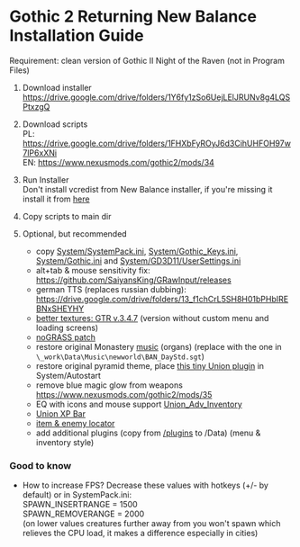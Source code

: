 # Gothic 2 Returning New Balance Installation Guide

Requirement: clean version of Gothic II Night of the Raven (not in Program Files)

1. Download installer
https://drive.google.com/drive/folders/1Y6fy1zSo6UejLElJRUNv8g4LQSPtxzgQ

2. Download scripts  
PL: https://drive.google.com/drive/folders/1FHXbFyROyJ6d3CihUHFOH97w7lP6xXNi  
EN: https://www.nexusmods.com/gothic2/mods/34

3. Run Installer  
Don't install vcredist from New Balance installer, if you're missing it install it from [here](https://github.com/abbodi1406/vcredist)

4. Copy scripts to main dir

5. Optional, but recommended
    - copy [System/SystemPack.ini](https://github.com/the-overdriven/g2-nb-install-guide/blob/main/System/SystemPack.ini), [System/Gothic_Keys.ini](https://github.com/the-overdriven/g2-nb-install-guide/blob/main/System/Gothic_Keys.ini), [System/Gothic.ini](https://github.com/the-overdriven/g2-nb-install-guide/blob/main/System/Gothic.ini) and [System/GD3D11/UserSettings.ini](https://github.com/the-overdriven/g2-nb-install-guide/blob/main/System/GD3D11/UserSettings.ini)
    - alt+tab & mouse sensitivity fix: https://github.com/SaiyansKing/GRawInput/releases
    - german TTS (replaces russian dubbing): https://drive.google.com/drive/folders/13_f1chCrL5SH8H01bPHbIREBNxSHEYHY
    - [better textures: GTR v.3.4.7](https://drive.google.com/file/d/1qdMH5jOGx-O1s8ogQ3WT4qzyt05Fo8g3/view?usp=sharing) (version without custom menu and loading screens)
    - [noGRASS patch](https://github.com/the-overdriven/g2-nb-install-guide/blob/main/noGRASS_all.vdf)    
    - restore original Monastery [music](https://github.com/the-overdriven/g2-nb-install-guide/blob/main/Data/Music/newworld/BAN_DayStd.sgt) (organs)
      (replace with the one in `\_work\Data\Music\newworld\BAN_DayStd.sgt`)
    - restore original pyramid theme, place [this tiny Union plugin](https://github.com/the-overdriven/g2-nb-install-guide/blob/main/MusicInst.d) in System/Autostart
    - remove blue magic glow from weapons https://www.nexusmods.com/gothic2/mods/35
    - EQ with icons and mouse support [Union_Adv_Inventory](https://github.com/the-overdriven/g2-nb-install-guide/blob/main/Union_Adv_Inventory_04_09_2022.vdf)
    - [Union XP Bar](https://github.com/the-overdriven/g2-nb-install-guide/blob/main/Union_XP_Bar_01.09.2022.vdf)
    - [item & enemy locator](https://github.com/the-overdriven/g2-nb-install-guide/blob/main/Union_Vob_Locator_17_07_2022.vdf)
    - add additional plugins (copy from [/plugins](https://github.com/the-overdriven/g2-nb-install-guide/tree/main/plugins) to /Data) (menu & inventory style)

### Good to know
- How to increase FPS? Decrease these values with hotkeys (+/- by default) or in SystemPack.ini:  
SPAWN_INSERTRANGE = 1500  
SPAWN_REMOVERANGE = 2000      
(on lower values creatures further away from you won't spawn which relieves the CPU load, it makes a difference especially in cities)
